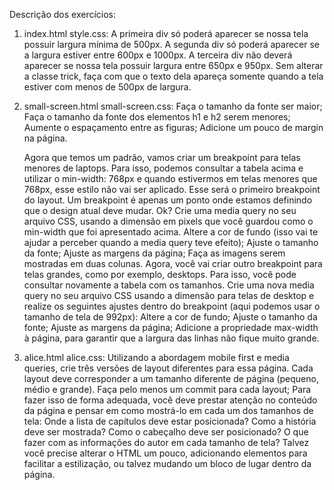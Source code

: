 Descrição dos exercícios:

1. index.html style.css:
    A primeira div só poderá aparecer se nossa tela possuir largura mínima de 500px.
    A segunda div só poderá aparecer se a largura estiver entre 600px e 1000px.
    A terceira div não deverá aparecer se nossa tela possuir largura entre 650px e 950px.
    Sem alterar a classe trick, faça com que o texto dela apareça somente quando a tela estiver com menos de 500px de largura.

2. small-screen.html small-screen.css:
    Faça o tamanho da fonte ser maior;
    Faça o tamanho da fonte dos elementos h1 e h2 serem menores;
    Aumente o espaçamento entre as figuras;
    Adicione um pouco de margin na página.

    Agora que temos um padrão, vamos criar um breakpoint para telas menores de laptops. Para isso, podemos consultar a tabela acima e utilizar o min-width: 768px e quando estivermos em telas menores que 768px, esse estilo não vai ser aplicado. Esse será o primeiro breakpoint do layout. Um breakpoint é apenas um ponto onde estamos definindo que o design atual deve mudar. Ok?
    Crie uma media query no seu arquivo CSS, usando a dimensão em pixels que você guardou como o min-width que foi apresentado acima.
    Altere a cor de fundo (isso vai te ajudar a perceber quando a media query teve efeito);
    Ajuste o tamanho da fonte;
    Ajuste as margens da página;
    Faça as imagens serem mostradas em duas colunas.
    Agora, você vai criar outro breakpoint para telas grandes, como por exemplo, desktops. Para isso, você pode consultar novamente a tabela com os tamanhos.
    Crie uma nova media query no seu arquivo CSS usando a dimensão para telas de desktop e realize os seguintes ajustes dentro do breakpoint (aqui podemos usar o tamanho de tela de 992px):
    Altere a cor de fundo;
    Ajuste o tamanho da fonte;
    Ajuste as margens da página;
    Adicione a propriedade max-width à página, para garantir que a largura das linhas não fique muito grande.

3. alice.html alice.css:
    Utilizando a abordagem mobile first e media queries, crie três versões de layout diferentes para essa página. Cada layout deve corresponder a um tamanho diferente de página (pequeno, médio e grande). Faça pelo menos um commit para cada layout;
    Para fazer isso de forma adequada, você deve prestar atenção no conteúdo da página e pensar em como mostrá-lo em cada um dos tamanhos de tela:
    Onde a lista de capítulos deve estar posicionada?
    Como a história deve ser mostrada?
    Como o cabeçalho deve ser posicionado?
    O que fazer com as informações do autor em cada tamanho de tela?
    Talvez você precise alterar o HTML um pouco, adicionando elementos para facilitar a estilização, ou talvez mudando um bloco de lugar dentro da página.

